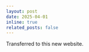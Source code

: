 ```yaml
---
layout: post
date: 2025-04-01
inline: true
related_posts: false
---
```


Transferred to this new website.
